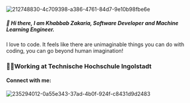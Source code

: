 ![212748830-4c709398-a386-4761-84d7-9e10b98fbe6e](https://github.com/KhabbabZakaria/KhabbabZakaria/assets/46716277/d749e355-208b-4c27-b61b-00af4a9c4677)
##### 👋 Hi there, I am Khabbab Zakaria, Software Developer and Machine Learning Engineer.
I love to code. It feels like there are unimaginable things you can do with coding, you can go beyond human imagination!

### 🧑‍💻Working at Technische Hochschule Ingolstadt 

#### Connect with me:
![235294012-0a55e343-37ad-4b0f-924f-c8431d9d2483](https://github.com/KhabbabZakaria/KhabbabZakaria/assets/46716277/4708c439-4db2-4624-a46c-9820decca14c)
